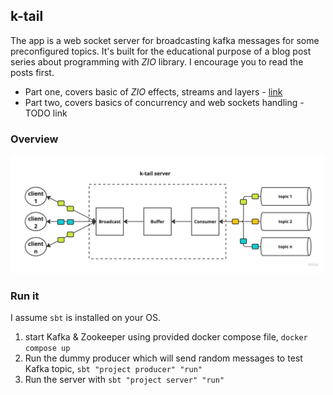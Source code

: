 ## k-tail

The app is a web socket server for broadcasting kafka messages for some preconfigured topics.
It's built for the educational purpose of a blog post series about programming with _ZIO_
library.  I encourage you to read the posts first.

* Part one, covers basic of _ZIO_ effects, streams and layers - [link](https://softwaremill.com/getting-started-with-zio-part-1/)
* Part two, covers basics of concurrency and web sockets handling - TODO link

### Overview

![k-tail-overview](k-tail-overview.jpg)

### Run it

I assume `sbt` is installed on your OS.

1. start Kafka & Zookeeper using provided docker compose file, `docker compose up`
2. Run the dummy producer which will send random messages to test Kafka
   topic, `sbt "project producer" "run"`
3. Run the server with `sbt "project server" "run"`
